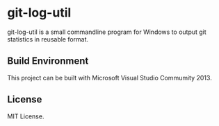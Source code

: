 git-log-util
======================
git-log-util is a small commandline program for Windows to output git statistics in reusable format.

Build Environment
------
This project can be built with Microsoft Visual Studio Commumity 2013.

License
----------
MIT License.

